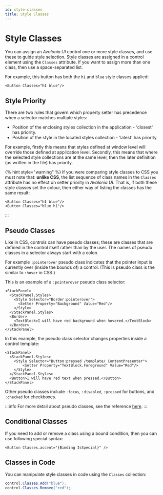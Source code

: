 ```yaml
---
id: style-classes
title: Style Classes
---
```


# Style Classes

You can assign an _Avalonia UI_ control one or more style classes, and use these to guide style selection. Style classes are assigned in a control element using the `Classes` attribute. If you want to assign more than one class, then use a space-separated list.&#x20;

For example, this button has both the `h1` and `blue` style classes applied:

```markup
<Button Classes="h1 blue"/>
```

## Style Priority

There are two rules that govern which property setter has precedence when a selector matches multiple styles:

* Position of the enclosing styles collection in the application - 'closest' has priority.
* Position of the style in the located styles collection - 'latest' has priority.

For example, firstly this means that styles defined at window level will override those defined at application level. Secondly, this means that where the selected style collections are at the same level, then the later definition (as written in the file) has priority.

{% hint style="warning" %}
If you were comparing style classes to CSS you must note that: **unlike CSS**, the list sequence of class names in the `Classes` attribute has no effect on setter priority in _Avalonia UI_. That is, if both these style classes set the colour, then either way of listing the classes has the same result:

```
<Button Classes="h1 blue"/>
<Button Classes="blue h1"/>
```
:::

## Pseudo Classes

Like in CSS, controls can have pseudo classes; these are classes that are defined in the control itself rather than by the user. The names of pseudo classes in a selector always start with a colon.

For example `:pointerover` pseudo class indicates that the pointer input is currently over (inside the bounds of) a control. (This is pseudo class is the similar to `:hover` in CSS.)

This is an example of  a `:pointerover` pseudo class selector:&#x20;

```markup
<StackPanel>
  <StackPanel.Styles>
    <Style Selector="Border:pointerover">
      <Setter Property="Background" Value="Red"/>
    </Style>
  </StackPanel.Styles>
  <Border>
    <TextBlock>I will have red background when hovered.</TextBlock>
  </Border>
</StackPanel>
```

In this example, the pseudo class selector changes properties inside a control template:

```markup
<StackPanel>
  <StackPanel.Styles>
    <Style Selector="Button:pressed /template/ ContentPresenter">
        <Setter Property="TextBlock.Foreground" Value="Red"/>
    </Style>
  </StackPanel.Styles>
  <Button>I will have red text when pressed.</Button>
</StackPanel>
```

Other pseudo classes include `:focus`, `:disabled`, `:pressed` for buttons, and `:checked` for checkboxes.

:::info
For more detail about pseudo classes, see the reference [here](../../../reference/styles/pseudo-classes.md).
:::

## Conditional Classes

If you need to add or remove a class using a bound condition, then you can use following special syntax:

```markup
<Button Classes.accent="{Binding IsSpecial}" />
```

## Classes in Code

You can manipulate style classes in code using the `Classes` collection:

```csharp
control.Classes.Add("blue");
control.Classes.Remove("red");
```
